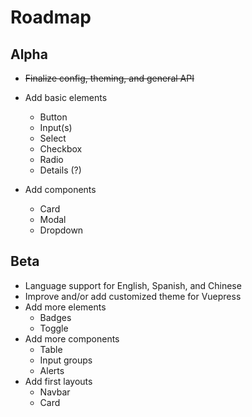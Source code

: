 # Roadmap

## Alpha

- ~~Finalize config, theming, and general API~~
- Add basic elements

  - Button
  - Input(s)
  - Select
  - Checkbox
  - Radio
  - Details (?)

- Add components
  - Card
  - Modal
  - Dropdown

## Beta

- Language support for English, Spanish, and Chinese
- Improve and/or add customized theme for Vuepress
- Add more elements
  - Badges
  - Toggle
- Add more components
  - Table
  - Input groups
  - Alerts
- Add first layouts
  - Navbar
  - Card
